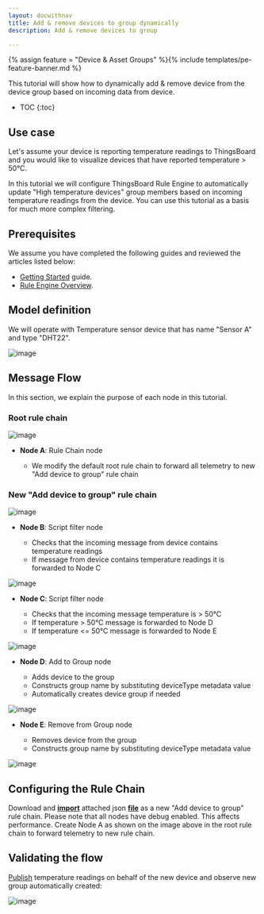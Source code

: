 ```yaml
---
layout: docwithnav
title: Add & remove devices to group dynamically
description: Add & remove devices to group

---
```


{% assign feature = "Device & Asset Groups" %}{% include templates/pe-feature-banner.md %}

This tutorial will show how to dynamically add & remove device from the device group based on incoming data from device. 

* TOC
{:toc}

## Use case

Let's assume your device is reporting temperature readings to ThingsBoard and you would like to visualize devices that have reported temperature > 50°C. 

In this tutorial we will configure ThingsBoard Rule Engine to automatically update "High temperature devices" group members based on incoming temperature readings from the device.
You can use this tutorial as a basis for much more complex filtering.  

## Prerequisites 

We assume you have completed the following guides and reviewed the articles listed below:

  * [Getting Started](/docs/getting-started-guides/helloworld/) guide.
  * [Rule Engine Overview](/docs/user-guide/rule-engine-2-0/overview/).
  
## Model definition
  
We will operate with Temperature sensor device that has name "Sensor A" and type "DHT22".

![image](/images/user-guide/rule-engine-2-0/tutorials/groups/add-device.png)

## Message Flow

In this section, we explain the purpose of each node in this tutorial.

### Root rule chain

![image](/images/user-guide/rule-engine-2-0/tutorials/groups/root-rule-chain.png)

  * **Node A**: Rule Chain node
  
    * We modify the default root rule chain to forward all telemetry to new "Add device to group" rule chain

### New "Add device to group" rule chain

![image](/images/user-guide/rule-engine-2-0/tutorials/groups/rule-chain.png)

  * **Node B**: Script filter node
  
    * Checks that the incoming message from device contains temperature readings
    * If message from device contains temperature readings it is forwarded to Node C
    
![image](/images/user-guide/rule-engine-2-0/tutorials/groups/has-temperature-node.png)    
     
  * **Node C**: Script filter node
  
    * Checks that the incoming message temperature is > 50°C
    * If temperature > 50°C message is forwarded to Node D
    * If temperature <= 50°C message is forwarded to Node E
    
![image](/images/user-guide/rule-engine-2-0/tutorials/groups/high-temperature-node.png)    
    
  * **Node D**: Add to Group node
      
    * Adds device to the group
    * Constructs group name by substituting deviceType metadata value
    * Automatically creates device group if needed
    
![image](/images/user-guide/rule-engine-2-0/tutorials/groups/add-group-node.png)    
      
  * **Node E**: Remove from Group node
      
    * Removes device from the group
    * Constructs group name by substituting deviceType metadata value
    
![image](/images/user-guide/rule-engine-2-0/tutorials/groups/remove-group-node.png)    
     

## Configuring the Rule Chain

Download and [**import**](/docs/user-guide/ui/rule-chains/#rule-chains-importexport) attached json [**file**](/docs/user-guide/rule-engine-2-0/pe/tutorials/add_device_to_group.json) as a new "Add device to group" rule chain. 
Please note that all nodes have debug enabled. This affects performance. Create Node A as shown on the image above in the root rule chain to forward telemetry to new rule chain.

## Validating the flow

[Publish](/docs/getting-started-guides/helloworld/#pushing-data-from-the-device) temperature readings on behalf of the new device and observe new group automatically created: 

![image](/images/user-guide/rule-engine-2-0/tutorials/groups/results.png)   


 






